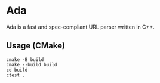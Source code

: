 # Ada

Ada is a fast and spec-compliant URL parser written in C++.

## Usage (CMake)

```
cmake -B build
cmake --build build
cd build
ctest .
```
